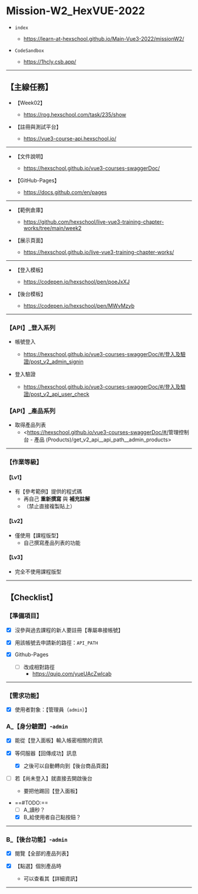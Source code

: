 # Mission-W2_HexVUE-2022

- `index`
  - <https://learn-at-hexschool.github.io/Main-Vue3-2022/missionW2/>

- `CodeSandbox`
  - <https://1hcly.csb.app/>

---

## 【主線任務】

- 【Week02】
  - <https://rpg.hexschool.com/task/235/show>

- 【註冊與測試平台】
  - <https://vue3-course-api.hexschool.io/>

---

- 【文件說明】
  - <https://hexschool.github.io/vue3-courses-swaggerDoc/>

- 【GitHub-Pages】
  - <https://docs.github.com/en/pages>

---

- 【範例倉庫】
  - <https://github.com/hexschool/live-vue3-training-chapter-works/tree/main/week2>

- 【展示頁面】
  - <https://hexschool.github.io/live-vue3-training-chapter-works/>

---

- 【登入模板】
  - <https://codepen.io/hexschool/pen/poeJxXJ>

- 【後台模板】
  - <https://codepen.io/hexschool/pen/MWvMzyb>

---

### 【API】_登入系列

- 帳號登入
  - <https://hexschool.github.io/vue3-courses-swaggerDoc/#/登入及驗證/post_v2_admin_signin>

- 登入驗證
  - <https://hexschool.github.io/vue3-courses-swaggerDoc/#/登入及驗證/post_v2_api_user_check>

### 【API】_產品系列

- 取得產品列表
  - <<https://hexschool.github.io/vue3-courses-swaggerDoc/#/>管理控制台 - 產品 (Products)/get_v2_api__api_path__admin_products>

---

### 【作業等級】

#### 【Lv1】

- 有【參考範例】提供的程式碼
  - 再自己 **重新撰寫** 與 **補充註解**
  - （禁止直接複製貼上）

#### 【Lv2】

- 僅使用【課程版型】
  - 自己撰寫產品列表的功能

#### 【Lv3】

- 完全不使用課程版型

---

## 【Checklist】

### 【準備項目】

- [x] 沒參與過去課程的新人要註冊【專屬串接帳號】

- [x] 用該帳號去申請新的路徑：`API_PATH`

- [x] Github-Pages
  - [ ] 改成相對路徑
    - <https://quip.com/yueUAcZwlcab>

---

### 【需求功能】

- [x] 使用者對象：【管理員（`admin`）】

### A_【身分驗證】-`admin`

- [x] 能從【登入面板】輸入帳密相關的資訊

- [x] 等伺服器【回傳成功】訊息
  - [x] 之後可以自動轉向到【後台商品頁面】

- [ ] 若【尚未登入】就直接去開啟後台
  - 要把他踢回【登入面板】

- ==#TODO:==
  - [ ] A_讀秒？
  - [x] B_給使用者自己點按鈕？

---

### B_【後台功能】-`admin`

- [x] 閱覽【全部的產品列表】

- [x] 【點選】個別產品時
  - 可以查看其【詳細資訊】

---
